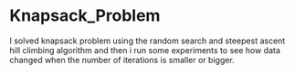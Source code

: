 # Knapsack_Problem
I solved knapsack problem using the random search and steepest ascent hill climbing algorithm and then i run some experiments to see how data changed when the number of iterations is smaller or bigger.
